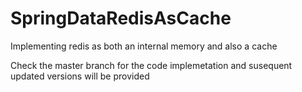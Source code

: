 # SpringDataRedisAsCache
Implementing redis as both an internal memory and also a cache 


Check the master branch for the code implemetation and susequent updated versions will be provided 
